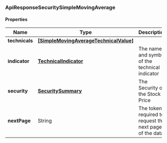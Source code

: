 
[//]: # (CLASS:ApiResponseSecuritySimpleMovingAverage)

[//]: # (KIND:object)

### ApiResponseSecuritySimpleMovingAverage

#### Properties

[//]: # (START_DEFINITION)

Name | Type | Description
------------ | ------------- | -------------
**technicals** | [**[SimpleMovingAverageTechnicalValue]**](SimpleMovingAverageTechnicalValue.md) |  &nbsp;
**indicator** | [**TechnicalIndicator**](TechnicalIndicator.md) | The name and symbol of the technical indicator &nbsp;
**security** | [**SecuritySummary**](SecuritySummary.md) | The Security of the Stock Price &nbsp;
**nextPage** | String | The token required to request the next page of the data &nbsp;

[//]: # (END_DEFINITION)


[//]: # (CONTAINED_CLASS:SimpleMovingAverageTechnicalValue)


[//]: # (CONTAINED_CLASS:TechnicalIndicator)


[//]: # (CONTAINED_CLASS:SecuritySummary)





